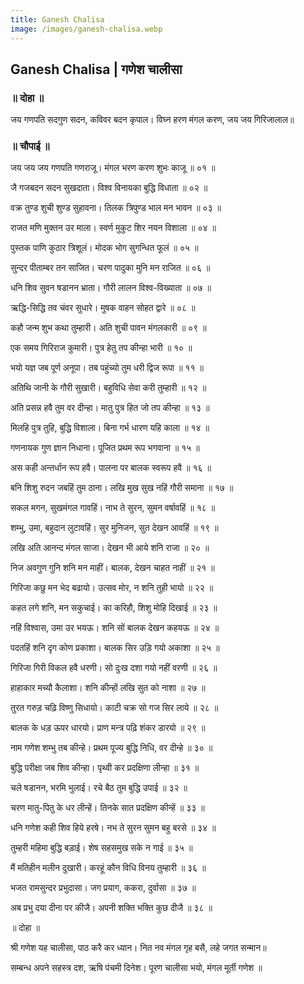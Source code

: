 ```yaml
---
title: Ganesh Chalisa
image: /images/ganesh-chalisa.webp
---
```


## Ganesh Chalisa | गणेश चालीसा

### ॥ दोहा ॥

जय गणपति सदगुण सदन, कविवर बदन कृपाल।
विघ्न हरण मंगल करण, जय जय गिरिजालाल॥

### ॥ चौपाई ॥

जय जय जय गणपति गणराजू। मंगल भरण करण शुभः काजू ॥ ०१ ॥

जै गजबदन सदन सुखदाता। विश्व विनायका बुद्धि विधाता ॥ ०२ ॥

वक्र तुण्ड शुची शुण्ड सुहावना। तिलक त्रिपुण्ड भाल मन भावन ॥ ०३ ॥

राजत मणि मुक्तन उर माला। स्वर्ण मुकुट शिर नयन विशाला ॥ ०४ ॥

पुस्तक पाणि कुठार त्रिशूलं। मोदक भोग सुगन्धित फूलं ॥ ०५ ॥

सुन्दर पीताम्बर तन साजित। चरण पादुका मुनि मन राजित ॥ ०६ ॥

धनि शिव सुवन षडानन भ्राता। गौरी लालन विश्व-विख्याता ॥ ०७ ॥

ऋद्धि-सिद्धि तव चंवर सुधारे। मुषक वाहन सोहत द्वारे ॥ ०८ ॥

कहौ जन्म शुभ कथा तुम्हारी। अति शुची पावन मंगलकारी ॥ ०९ ॥

एक समय गिरिराज कुमारी। पुत्र हेतु तप कीन्हा भारी ॥ १० ॥

भयो यज्ञ जब पूर्ण अनूपा। तब पहुंच्यो तुम धरी द्विज रूपा ॥ ११ ॥

अतिथि जानी के गौरी सुखारी। बहुविधि सेवा करी तुम्हारी ॥ १२ ॥

अति प्रसन्न हवै तुम वर दीन्हा। मातु पुत्र हित जो तप कीन्हा ॥ १३ ॥

मिलहि पुत्र तुहि, बुद्धि विशाला। बिना गर्भ धारण यहि काला ॥ १४ ॥

गणनायक गुण ज्ञान निधाना। पूजित प्रथम रूप भगवाना ॥ १५ ॥

अस कही अन्तर्धान रूप हवै। पालना पर बालक स्वरूप हवै ॥ १६ ॥

बनि शिशु रुदन जबहिं तुम ठाना। लखि मुख सुख नहिं गौरी समाना ॥ १७ ॥

सकल मगन, सुखमंगल गावहिं। नाभ ते सुरन, सुमन वर्षावहिं ॥ १८ ॥

शम्भु, उमा, बहुदान लुटावहिं। सुर मुनिजन, सुत देखन आवहिं ॥ १९ ॥

लखि अति आनन्द मंगल साजा। देखन भी आये शनि राजा ॥ २० ॥

निज अवगुण गुनि शनि मन माहीं। बालक, देखन चाहत नाहीं ॥ २१ ॥

गिरिजा कछु मन भेद बढायो। उत्सव मोर, न शनि तुही भायो ॥ २२ ॥

कहत लगे शनि, मन सकुचाई। का करिहौ, शिशु मोहि दिखाई ॥ २३ ॥

नहिं विश्वास, उमा उर भयऊ। शनि सों बालक देखन कहयऊ ॥ २४ ॥

पदतहिं शनि दृग कोण प्रकाशा। बालक सिर उड़ि गयो अकाशा ॥ २५ ॥

गिरिजा गिरी विकल हवै धरणी। सो दुःख दशा गयो नहीं वरणी ॥ २६ ॥

हाहाकार मच्यौ कैलाशा। शनि कीन्हों लखि सुत को नाशा ॥ २७ ॥

तुरत गरुड़ चढ़ि विष्णु सिधायो। काटी चक्र सो गज सिर लाये ॥ २८ ॥

बालक के धड़ ऊपर धारयो। प्राण मन्त्र पढ़ि शंकर डारयो ॥ २९ ॥

नाम गणेश शम्भु तब कीन्हे। प्रथम पूज्य बुद्धि निधि, वर दीन्हे ॥ ३० ॥

बुद्धि परीक्षा जब शिव कीन्हा। पृथ्वी कर प्रदक्षिणा लीन्हा ॥ ३१ ॥

चले षडानन, भरमि भुलाई। रचे बैठ तुम बुद्धि उपाई ॥ ३२ ॥

चरण मातु-पितु के धर लीन्हें। तिनके सात प्रदक्षिण कीन्हें ॥ ३३ ॥

धनि गणेश कही शिव हिये हरषे। नभ ते सुरन सुमन बहु बरसे ॥ ३४ ॥

तुम्हरी महिमा बुद्धि बड़ाई। शेष सहसमुख सके न गाई ॥ ३५ ॥

मैं मतिहीन मलीन दुखारी। करहूं कौन विधि विनय तुम्हारी ॥ ३६ ॥

भजत रामसुन्दर प्रभुदासा। जग प्रयाग, ककरा, दुर्वासा ॥ ३७ ॥

अब प्रभु दया दीना पर कीजै। अपनी शक्ति भक्ति कुछ दीजै ॥ ३८ ॥

॥ दोहा ॥

श्री गणेश यह चालीसा, पाठ करै कर ध्यान।
नित नव मंगल गृह बसै, लहे जगत सन्मान॥

सम्बन्ध अपने सहस्त्र दश, ऋषि पंचमी दिनेश।
पूरण चालीसा भयो, मंगल मूर्ती गणेश ॥